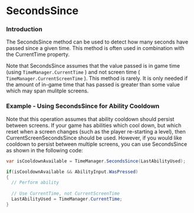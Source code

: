 # SecondsSince

### Introduction

The SecondsSince method can be used to detect how many seconds have passed since a given time. This method is often used in combination with the CurrentTime property.

Note that SecondsSince assumes that the value passed is in game time (using `TimeManager.CurrentTime` ) and not screen time ( `TimeManager.CurrentScreenTime` ). This method is rarely. It is only needed if the amount of in-game time that has passed is greater than some value which may span mulitple screens.&#x20;

### Example - Using SecondsSince for Ability Cooldown

Note that this operation assumes that ability cooldown should persist between screens. If your game has abilities which cool down, but which reset when a screen changes (such as the player re-starting a level), then CurrentScreenSecondsSince should be used. However, if you would like cooldown to persist between multiple screens, you can use SecondsSince as shown in the following code:

```csharp
var isCooldownAvailable = TimeManager.SecondsSince(LastAbilityUsed);

if(isCooldownAvailable && AbilityInput.WasPressed)
{
  // Perform ability
  
  // Use CurrentTime, not CurrentScreenTime
  LastAbilityUsed = TimeManager.CurrentTime;
}
```
